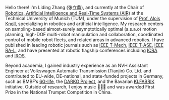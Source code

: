 Hello there! I'm Liding Zhang (张立鼎), and currently at the Chair of [Robotics, Artificial Intelligence and Real-Time Systems (AIR)](https://www.ce.cit.tum.de/air/home/) at the Technical University of Munich (TUM), under the supervision of [Prof. Alois Knoll](https://en.wikipedia.org/wiki/Alois_Christian_Knoll), specializing in robotics and artificial intelligence. My research centers on sampling-based almost-surely asymptotically optimal (a.s.a.o) motion planning, high-DOF multi-robot manipulation and collaboration, coordinated control of mobile robot fleets, and related areas in advanced robotics. I have published in leading robotic journals such as [IEEE T-Mech](https://ieeexplore.ieee.org/xpl/RecentIssue.jsp?punumber=3516), [IEEE T-ASE](https://www.ieee-ras.org/publications/t-ase), [IEEE RA-L](https://www.ieee-ras.org/publications/ra-l), and have presented at robotic flagship conferences including [ICRA](https://www.ieee-ras.org/conferences-workshops/fully-sponsored/icra) and [IROS](https://www.ieee-ras.org/conferences-workshops/financially-co-sponsored/iros).

Beyond academia, I gained industry experience as an NVH Assistant Engineer at Volkswagen Automatic Transmission (Tianjin) Co. Ltd. and contributed to EU-wide, DE-national, and state-funded projects in Germany, such as BMBF’s [6G-life](https://6g-life.de/), the [DARKO Project](https://darko-project.eu/), and the Bavarian [KI.FABRIK](https://www.mec.ed.tum.de/lfe/forschung/projekte/kifabrik/) initiative. Outside of research, I enjoy music 🎺🎸🎹 and was awarded First Prize in the National Trumpet Competition in China.

<!-- I am proficient in C++, Python, ROS1/2, OMPL and a broad range of robotics development tools, and I actively serve as a reviewer for major robotics conferences and journals.  -->